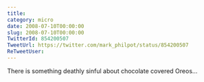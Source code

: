 ```yaml
---
title: 
category: micro
date: 2008-07-10T00:00:00
slug: 2008-07-10T00:00:00
TwitterId: 854200507
TweetUrl: https://twitter.com/mark_philpot/status/854200507
ReTweetUser: 
---
```


There is something deathly sinful about chocolate covered Oreos...